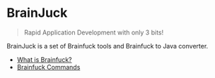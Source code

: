 # BrainJuck
> Rapid Application Development with only 3 bits!

BrainJuck is a set of Brainfuck tools and Brainfuck to Java converter.

* [What is Brainfuck?](../../../../anars/BrainJuck/wiki/What-is-Brainfuck%3F)
* [Brainfuck Commands](../../../../anars/BrainJuck/wiki/Brainfuck-Commands)
